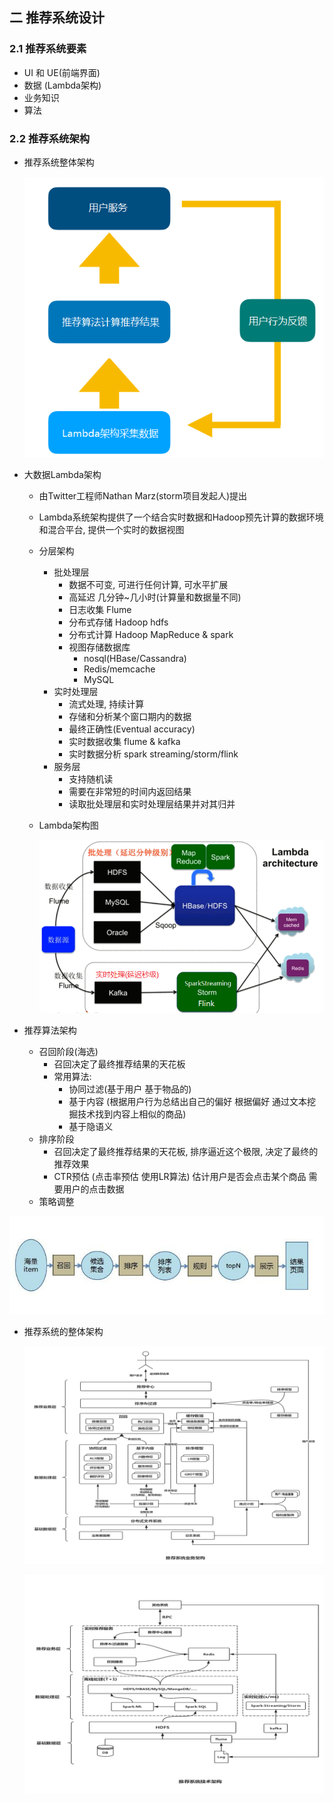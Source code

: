 ## 二 推荐系统设计

### 2.1 推荐系统要素

- UI 和 UE(前端界面)
- 数据 (Lambda架构)
- 业务知识
- 算法

### 2.2 推荐系统架构

- 推荐系统整体架构

  ![](./img/%E6%8E%A8%E8%8D%90%E6%B5%81%E7%A8%8B.png)

- 大数据Lambda架构

  - 由Twitter工程师Nathan Marz(storm项目发起人)提出

  - Lambda系统架构提供了一个结合实时数据和Hadoop预先计算的数据环境和混合平台, 提供一个实时的数据视图

  - 分层架构

    - 批处理层
      - 数据不可变, 可进行任何计算, 可水平扩展
      - 高延迟  几分钟~几小时(计算量和数据量不同)
      - 日志收集 Flume
      - 分布式存储 Hadoop hdfs
      - 分布式计算 Hadoop MapReduce & spark
      - 视图存储数据库
        - nosql(HBase/Cassandra)
        - Redis/memcache
        - MySQL
    - 实时处理层
      - 流式处理, 持续计算
      - 存储和分析某个窗口期内的数据
      - 最终正确性(Eventual accuracy)
      - 实时数据收集 flume & kafka
      - 实时数据分析  spark streaming/storm/flink
    - 服务层
      - 支持随机读
      - 需要在非常短的时间内返回结果
      - 读取批处理层和实时处理层结果并对其归并

  - Lambda架构图

    ![](./img/lambda3.png)

- 推荐算法架构

  - 召回阶段(海选)
    - 召回决定了最终推荐结果的天花板
    - 常用算法:
      - 协同过滤(基于用户 基于物品的)
      - 基于内容 (根据用户行为总结出自己的偏好 根据偏好 通过文本挖掘技术找到内容上相似的商品)
      - 基于隐语义
  - 排序阶段
    - 召回决定了最终推荐结果的天花板, 排序逼近这个极限, 决定了最终的推荐效果
    - CTR预估 (点击率预估 使用LR算法)  估计用户是否会点击某个商品 需要用户的点击数据
  - 策略调整

![](./img/recommend7.jpeg)

- 推荐系统的整体架构

  ![](./img/rs%E5%9F%BA%E7%A1%80%E4%B8%9A%E5%8A%A1%E6%9E%B6%E6%9E%84.png)

  ![](./img/rs%E5%9F%BA%E7%A1%80%E6%8A%80%E6%9C%AF%E6%9E%B6%E6%9E%84.png)